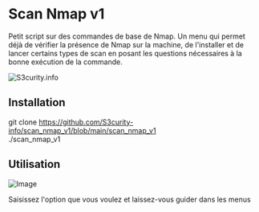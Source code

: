 # Scan Nmap v1

Petit script sur des commandes de base de Nmap.
Un menu qui permet déjà de vérifier la présence de Nmap sur la machine, de l'installer et de lancer certains types de scan en posant les questions nécessaires à la bonne exécution de la commande.

![S3curity.info](https://s3curity.info/wp/wp-content/uploads/2023/04/cropped-Logo-Rouge-Blanc-Fond-Noir-Grand.png)

## Installation

git clone https://github.com/S3curity-info/scan_nmap_v1/blob/main/scan_nmap_v1  
./scan_nmap_v1

## Utilisation

![Image](https://s3curity.info/wp/wp-content/uploads/2024/01/Capture-decran-2024-01-18-123340.png)

Saisissez l'option que vous voulez et laissez-vous guider dans les menus
